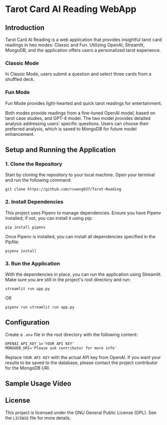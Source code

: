 # Tarot Card AI Reading WebApp

## Introduction
Tarot Card AI Reading is a web application that provides insightful tarot card readings in two modes: Classic and Fun. Utilizing OpenAI, Streamlit, MongoDB, and the application offers users a personalized tarot experience.

### Classic Mode
In Classic Mode, users submit a question and select three cards from a shuffled deck.
### Fun Mode
Fun Mode provides light-hearted and quick tarot readings for entertainment.

Both modes provide readings from a fine-tuned OpenAI model, based on tarot case studies, and GPT-4 model. The two model provides detailed analysis addressing users' specific questions.  Users can choose their preferred analysis, which is saved to MongoDB for future model enhancement.


## Setup and Running the Application

### 1. Clone the Repository
Start by cloning the repository to your local machine. Open your terminal and run the following command:
```
git clone https://github.com/rcwang937/Tarot-Reading
```

### 2. Install Dependencies

This project uses Pipenv to manage dependencies. Ensure you have Pipenv installed; if not, you can install it using pip:
```
pip install pipenv
```
Once Pipenv is installed, you can install all dependencies specified in the Pipfile:
```
pipenv install
```

### 3. Run the Application
With the dependencies in place, you can run the application using Streamlit. Make sure you are still in the project's root directory and run:
```
streamlit run app.py
```
OR
```
pipenv run streamlit run app.py
```

## Configuration
Create a `.env` file in the root directory with the following content:
```
OPENAI_API_KEY_1='YOUR API KEY'
MONGODB_URI='Please ask contributor for more info'
```
Replace `YOUR API KEY` with the actual API key from OpenAI. If you want your results to be saved to the database, please contact the project contributor for the MongoDB URI.

## Sample Usage Video


## License

This project is licensed under the GNU General Public License (GPL). See the `LICENSE` file for more details.
